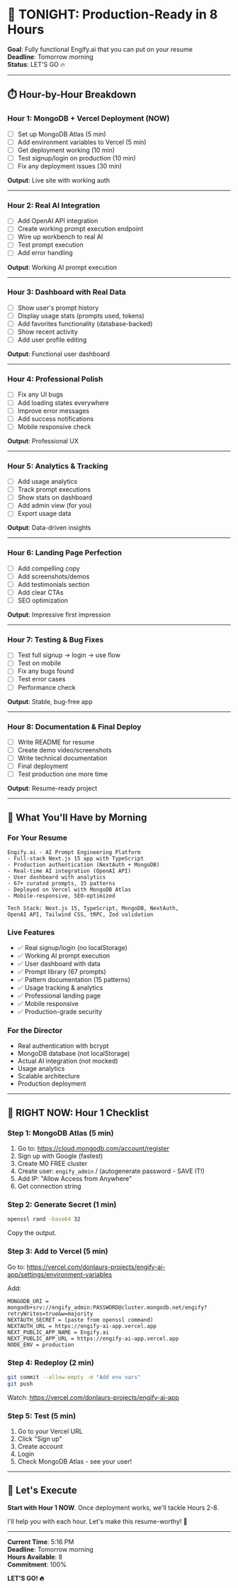 # 🚀 TONIGHT: Production-Ready in 8 Hours

**Goal**: Fully functional Engify.ai that you can put on your resume  
**Deadline**: Tomorrow morning  
**Status**: LET'S GO 🔥

---

## ⏱️ Hour-by-Hour Breakdown

### **Hour 1: MongoDB + Vercel Deployment** (NOW)

- [ ] Set up MongoDB Atlas (5 min)
- [ ] Add environment variables to Vercel (5 min)
- [ ] Get deployment working (10 min)
- [ ] Test signup/login on production (10 min)
- [ ] Fix any deployment issues (30 min)

**Output**: Live site with working auth

---

### **Hour 2: Real AI Integration**

- [ ] Add OpenAI API integration
- [ ] Create working prompt execution endpoint
- [ ] Wire up workbench to real AI
- [ ] Test prompt execution
- [ ] Add error handling

**Output**: Working AI prompt execution

---

### **Hour 3: Dashboard with Real Data**

- [ ] Show user's prompt history
- [ ] Display usage stats (prompts used, tokens)
- [ ] Add favorites functionality (database-backed)
- [ ] Show recent activity
- [ ] Add user profile editing

**Output**: Functional user dashboard

---

### **Hour 4: Professional Polish**

- [ ] Fix any UI bugs
- [ ] Add loading states everywhere
- [ ] Improve error messages
- [ ] Add success notifications
- [ ] Mobile responsive check

**Output**: Professional UX

---

### **Hour 5: Analytics & Tracking**

- [ ] Add usage analytics
- [ ] Track prompt executions
- [ ] Show stats on dashboard
- [ ] Add admin view (for you)
- [ ] Export usage data

**Output**: Data-driven insights

---

### **Hour 6: Landing Page Perfection**

- [ ] Add compelling copy
- [ ] Add screenshots/demos
- [ ] Add testimonials section
- [ ] Add clear CTAs
- [ ] SEO optimization

**Output**: Impressive first impression

---

### **Hour 7: Testing & Bug Fixes**

- [ ] Test full signup → login → use flow
- [ ] Test on mobile
- [ ] Fix any bugs found
- [ ] Test error cases
- [ ] Performance check

**Output**: Stable, bug-free app

---

### **Hour 8: Documentation & Final Deploy**

- [ ] Write README for resume
- [ ] Create demo video/screenshots
- [ ] Write technical documentation
- [ ] Final deployment
- [ ] Test production one more time

**Output**: Resume-ready project

---

## 🎯 What You'll Have by Morning

### **For Your Resume**

```
Engify.ai - AI Prompt Engineering Platform
- Full-stack Next.js 15 app with TypeScript
- Production authentication (NextAuth + MongoDB)
- Real-time AI integration (OpenAI API)
- User dashboard with analytics
- 67+ curated prompts, 15 patterns
- Deployed on Vercel with MongoDB Atlas
- Mobile-responsive, SEO-optimized

Tech Stack: Next.js 15, TypeScript, MongoDB, NextAuth,
OpenAI API, Tailwind CSS, tRPC, Zod validation
```

### **Live Features**

- ✅ Real signup/login (no localStorage)
- ✅ Working AI prompt execution
- ✅ User dashboard with data
- ✅ Prompt library (67 prompts)
- ✅ Pattern documentation (15 patterns)
- ✅ Usage tracking & analytics
- ✅ Professional landing page
- ✅ Mobile responsive
- ✅ Production-grade security

### **For the Director**

- Real authentication with bcrypt
- MongoDB database (not localStorage)
- Actual AI integration (not mocked)
- Usage analytics
- Scalable architecture
- Production deployment

---

## 🚨 RIGHT NOW: Hour 1 Checklist

### **Step 1: MongoDB Atlas** (5 min)

1. Go to: https://cloud.mongodb.com/account/register
2. Sign up with Google (fastest)
3. Create M0 FREE cluster
4. Create user: `engify_admin` / (autogenerate password - SAVE IT!)
5. Add IP: "Allow Access from Anywhere"
6. Get connection string

### **Step 2: Generate Secret** (1 min)

```bash
openssl rand -base64 32
```

Copy the output.

### **Step 3: Add to Vercel** (5 min)

Go to: https://vercel.com/donlaurs-projects/engify-ai-app/settings/environment-variables

Add:

```
MONGODB_URI = mongodb+srv://engify_admin:PASSWORD@cluster.mongodb.net/engify?retryWrites=true&w=majority
NEXTAUTH_SECRET = (paste from openssl command)
NEXTAUTH_URL = https://engify-ai-app.vercel.app
NEXT_PUBLIC_APP_NAME = Engify.ai
NEXT_PUBLIC_APP_URL = https://engify-ai-app.vercel.app
NODE_ENV = production
```

### **Step 4: Redeploy** (2 min)

```bash
git commit --allow-empty -m "Add env vars"
git push
```

Watch: https://vercel.com/donlaurs-projects/engify-ai-app

### **Step 5: Test** (5 min)

1. Go to your Vercel URL
2. Click "Sign up"
3. Create account
4. Login
5. Check MongoDB Atlas - see your user!

---

## 💪 Let's Execute

**Start with Hour 1 NOW**. Once deployment works, we'll tackle Hours 2-8.

I'll help you with each hour. Let's make this resume-worthy! 🚀

---

**Current Time**: 5:16 PM  
**Deadline**: Tomorrow morning  
**Hours Available**: 8  
**Commitment**: 100%

**LET'S GO! 🔥**
